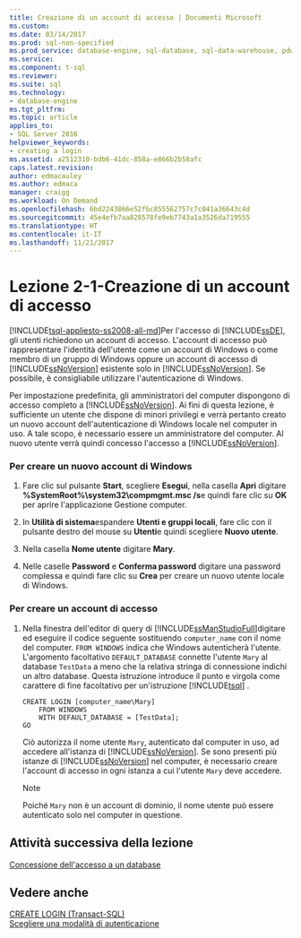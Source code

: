 ```yaml
---
title: Creazione di un account di accesso | Documenti Microsoft
ms.custom: 
ms.date: 03/14/2017
ms.prod: sql-non-specified
ms.prod_service: database-engine, sql-database, sql-data-warehouse, pdw
ms.service: 
ms.component: t-sql
ms.reviewer: 
ms.suite: sql
ms.technology:
- database-engine
ms.tgt_pltfrm: 
ms.topic: article
applies_to:
- SQL Server 2016
helpviewer_keywords:
- creating a login
ms.assetid: a2512310-bdb6-41dc-858a-e866b2b58afc
caps.latest.revision: 
author: edmacauley
ms.author: edmaca
manager: craigg
ms.workload: On Demand
ms.openlocfilehash: 6bd2243866e52fbc855562757c7c041a36643c4d
ms.sourcegitcommit: 45e4efb7aa828578fe9eb7743a1a3526da719555
ms.translationtype: HT
ms.contentlocale: it-IT
ms.lasthandoff: 11/21/2017
---
```

# <a name="lesson-2-1---creating-a-login"></a>Lezione 2-1-Creazione di un account di accesso
[!INCLUDE[tsql-appliesto-ss2008-all-md](../includes/tsql-appliesto-ss2008-all-md.md)]Per l'accesso di [!INCLUDE[ssDE](../includes/ssde-md.md)], gli utenti richiedono un account di accesso. L'account di accesso può rappresentare l'identità dell'utente come un account di Windows o come membro di un gruppo di Windows oppure un account di accesso di [!INCLUDE[ssNoVersion](../includes/ssnoversion-md.md)] esistente solo in [!INCLUDE[ssNoVersion](../includes/ssnoversion-md.md)]. Se possibile, è consigliabile utilizzare l'autenticazione di Windows.  
  
Per impostazione predefinita, gli amministratori del computer dispongono di accesso completo a [!INCLUDE[ssNoVersion](../includes/ssnoversion-md.md)]. Ai fini di questa lezione, è sufficiente un utente che dispone di minori privilegi e verrà pertanto creato un nuovo account dell'autenticazione di Windows locale nel computer in uso. A tale scopo, è necessario essere un amministratore del computer. Al nuovo utente verrà quindi concesso l'accesso a [!INCLUDE[ssNoVersion](../includes/ssnoversion-md.md)].  
  
### <a name="to-create-a-new-windows-account"></a>Per creare un nuovo account di Windows  
  
1.  Fare clic sul pulsante **Start**, scegliere **Esegui**, nella casella **Apri** digitare **%SystemRoot%\system32\compmgmt.msc /s**e quindi fare clic su **OK** per aprire l'applicazione Gestione computer.  
  
2.  In **Utilità di sistema**espandere **Utenti e gruppi locali**, fare clic con il pulsante destro del mouse su **Utenti**e quindi scegliere **Nuovo utente**.  
  
3.  Nella casella **Nome utente** digitare **Mary**.  
  
4.  Nelle caselle **Password** e **Conferma password** digitare una password complessa e quindi fare clic su **Crea** per creare un nuovo utente locale di Windows.  
  
### <a name="to-create-a-login"></a>Per creare un account di accesso  
  
1.  Nella finestra dell'editor di query di [!INCLUDE[ssManStudioFull](../includes/ssmanstudiofull-md.md)]digitare ed eseguire il codice seguente sostituendo `computer_name` con il nome del computer. `FROM WINDOWS` indica che Windows autenticherà l'utente. L'argomento facoltativo `DEFAULT_DATABASE` connette l'utente `Mary` al database `TestData` a meno che la relativa stringa di connessione indichi un altro database. Questa istruzione introduce il punto e virgola come carattere di fine facoltativo per un'istruzione [!INCLUDE[tsql](../includes/tsql-md.md)] .  
  
    ```  
    CREATE LOGIN [computer_name\Mary]  
        FROM WINDOWS  
        WITH DEFAULT_DATABASE = [TestData];  
    GO  
    ```  
  
    Ciò autorizza il nome utente `Mary`, autenticato dal computer in uso, ad accedere all'istanza di [!INCLUDE[ssNoVersion](../includes/ssnoversion-md.md)]. Se sono presenti più istanze di [!INCLUDE[ssNoVersion](../includes/ssnoversion-md.md)] nel computer, è necessario creare l'account di accesso in ogni istanza a cui l'utente `Mary` deve accedere.  
  
    > [!NOTE]  
    > Poiché `Mary` non è un account di dominio, il nome utente può essere autenticato solo nel computer in questione.  
  
## <a name="next-task-in-lesson"></a>Attività successiva della lezione  
[Concessione dell'accesso a un database](../t-sql/lesson-2-2-granting-access-to-a-database.md)  
  
## <a name="see-also"></a>Vedere anche  
[CREATE LOGIN &#40;Transact-SQL&#41;](../t-sql/statements/create-login-transact-sql.md)  
[Scegliere una modalità di autenticazione](../relational-databases/security/choose-an-authentication-mode.md)  
  
  
  
